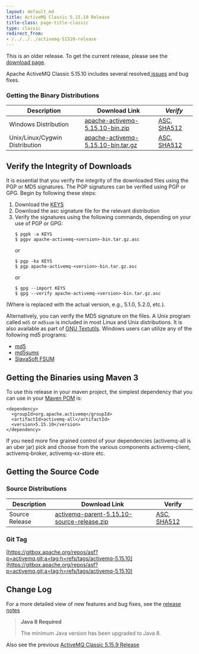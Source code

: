 ```yaml
---
layout: default_md
title: ActiveMQ Classic 5.15.10 Release 
title-class: page-title-classic
type: classic
redirect_from:
- /../../../activemq-51510-release
---
```


<div class="alert alert-warning">
  This is an older release. To get the current release, please see the <a href="{{site.baseurl}}/components/classic/download" class="alert-link">download page</a>.
</div>

Apache ActiveMQ Classic 5.15.10 includes several resolved[ issues](https://issues.apache.org/jira/secure/ReleaseNote.jspa?projectId=12311210&version=12345171) and bug fixes.

### Getting the Binary Distributions

Description|Download Link|_Verify_
---|---|---
Windows Distribution|[apache-activemq-5.15.10-bin.zip](https://archive.apache.org/dist/activemq/5.15.10/apache-activemq-5.15.10-bin.zip)|[ASC](https://archive.apache.org/dist/activemq/5.15.10/apache-activemq-5.15.10-bin.zip.asc), [SHA512](https://archive.apache.org/dist/activemq/5.15.10/apache-activemq-5.15.10-bin.zip.sha512)
Unix/Linux/Cygwin Distribution|[apache-activemq-5.15.10-bin.tar.gz](https://archive.apache.org/dist/activemq/5.15.10/apache-activemq-5.15.10-bin.tar.gz)|[ASC](https://archive.apache.org/dist/activemq/5.15.10/apache-activemq-5.15.10-bin.tar.gz.asc), [SHA512](https://archive.apache.org/dist/activemq/5.15.10/apache-activemq-5.15.10-bin.tar.gz.sha512)

Verify the Integrity of Downloads
---------------------------------

It is essential that you verify the integrity of the downloaded files using the PGP or MD5 signatures. The PGP signatures can be verified using PGP or GPG. Begin by following these steps:

1.  Download the [KEYS](https://downloads.apache.org/activemq/KEYS)
2.  Download the asc signature file for the relevant distribution
3.  Verify the signatures using the following commands, depending on your use of PGP or GPG:
    ```
    $ pgpk -a KEYS
    $ pgpv apache-activemq-<version>-bin.tar.gz.asc
    ```
    or
    ```
    $ pgp -ka KEYS
    $ pgp apache-activemq-<version>-bin.tar.gz.asc
    ```
    or
    ```
    $ gpg --import KEYS
    $ gpg --verify apache-activemq-<version>-bin.tar.gz.asc
    ```

(Where <version> is replaced with the actual version, e.g., 5.1.0, 5.2.0, etc.).

Alternatively, you can verify the MD5 signature on the files. A Unix program called `md5` or `md5sum` is included in most Linux and Unix distributions. It is also available as part of [GNU Textutils](http://www.gnu.org/software/textutils/textutils.html). Windows users can utilize any of the following md5 programs:

*   [md5](http://www.fourmilab.ch/md5/)
*   [md5sums](http://www.pc-tools.net/win32/md5sums/)
*   [SlavaSoft FSUM](http://www.slavasoft.com/fsum/)

Getting the Binaries using Maven 3
----------------------------------

To use this release in your maven project, the simplest dependency that you can use in your [Maven POM](http://maven.apache.org/guides/introduction/introduction-to-the-pom.html) is:
```
<dependency>
  <groupId>org.apache.activemq</groupId>
  <artifactId>activemq-all</artifactId>
  <version>5.15.10</version>
</dependency>
```
If you need more fine grained control of your dependencies (activemq-all is an uber jar) pick and choose from the various components activemq-client, activemq-broker, activemq-xx-store etc.

Getting the Source Code
-----------------------

### Source Distributions

Description|Download Link|Verify
---|---|---
Source Release|[activemq-parent-5.15.10-source-release.zip](https://archive.apache.org/dist/activemq/5.15.10/activemq-parent-5.15.10-source-release.zip)|[ASC](https://archive.apache.org/dist/activemq/5.15.10/activemq-parent-5.15.10-source-release.zip.asc), [SHA512](https://archive.apache.org/dist/activemq/5.15.10/activemq-parent-5.15.10-source-release.zip.sha512)

### Git Tag

[https://gitbox.apache.org/repos/asf?p=activemq.git;a=tag;h=refs/tags/activemq-5.15.10](https://gitbox.apache.org/repos/asf?p=activemq.git;a=tag;h=refs/tags/activemq-5.15.10)

Change Log
----------

For a more detailed view of new features and bug fixes, see the [release notes](https://issues.apache.org/jira/secure/ReleaseNote.jspa?projectId=12311210&version=12345171)

> **Java 8 Required**
> 
> The minimum Java version has been upgraded to Java 8.

Also see the previous [ActiveMQ Classic 5.15.9 Release](classic-05-15-09)
